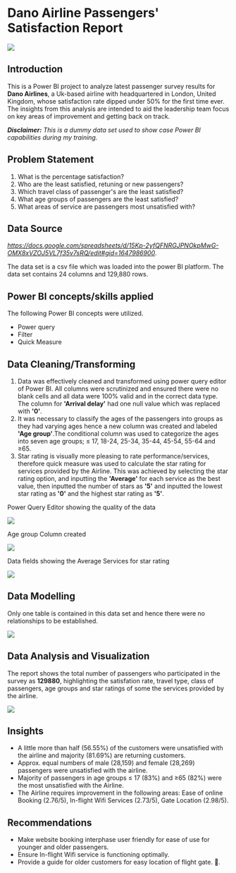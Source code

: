 # Dano Airline Passengers' Satisfaction Report

![](Intro_image.jpg)

## Introduction
This is a Power BI project to analyze latest passenger survey results for **Dano Airlines**, a Uk-based airline with headquartered in London, United Kingdom, whose satisfaction rate dipped under 50% for the first time ever. The insights from this analysis are intended to aid the leadership team focus on key areas of improvement and getting back on track. 

**_Disclaimer:_** _This is a dummy data set used to show case Power BI capabilities during my training._

## Problem Statement
1. What is the percentage satisfaction?
2. Who are the least satisfied, retuning or new passengers?
3. Which travel class of passenger's are the least satisfied?
4. What age groups of passengers are the least satisfied?
5. What areas of service are passengers most unsatisfied with?

## Data Source 
_https://docs.google.com/spreadsheets/d/15Kp-2yfQFNRGJPNOkpMwG-OMX8xVZOJ5VL7f35v7sRQ/edit#gid=1647986900_. 

The data set is a csv file which was loaded into the power BI platform. The data set contains 24 columns and 129,880 rows.

## Power BI concepts/skills applied
The following Power BI concepts were utilized.
- Power query
- Filter
- Quick Measure
  
## Data Cleaning/Transforming
1. Data was effectively cleaned and transformed using power query editor of Power BI. All columns were scrutinized and ensured there were no blank cells and all data were 100% valid and in the correct data type. The column for **'Arrival delay'** had one null value which was replaced with **'0'**.
2. It was necessary to classify the ages of the passengers into groups as they had varying ages hence a new column was created and labeled **'Age group'**.The conditional column was used to categorize the ages into seven age groups; ≤ 17, 18-24, 25-34, 35-44, 45-54, 55-64 and ≥65.
3. Star rating is visually more pleasing to rate performance/services, therefore quick measure was used to calculate the star rating for services provided by the Airline. This was achieved by selecting the star rating option, and inputting the **'Average'** for each service as the best value, then inputted the number of stars as **'5'** and inputted the lowest star rating as **'0'** and the highest star rating as **'5'**.

Power Query Editor showing the quality of the data

![](Power_Query_Editor.png)

Age group Column created   

![](Age_groups.png)

Data fields showing the Average Services for star rating

![](Star_rating.png) 
                                                                                                                           
## Data Modelling
Only one table is contained in this data set and hence there were no relationships to be established.

![](Model.png)

## Data Analysis and Visualization
The report shows the total number of passengers who participated in the survey as **129880**, highlighting the satisfation rate, travel type, class of passengers, age groups and star ratings of some the services provided by the airline.

![](Visualization_page.png)

## Insights
- A little more than half (56.55%) of the customers were unsatisfied with the airline and majority (81.69%) are returning customers.
- Approx. equal numbers of male (28,159) and female (28,269) passengers were unsatisfied with the airline.
- Majority of passengers in age groups ≤ 17 (83%) and ≥65 (82%) were the most unsatisfied with the Airline.
- The  Airline requires improvement in the following areas:  Ease of online Booking (2.76/5), In-flight Wifi Services (2.73/5),  Gate Location (2.98/5).

## Recommendations
- Make website booking interphase user friendly for ease of use for younger and older passengers.
- Ensure In-flight Wifi service is functioning optimally.
- Provide a guide for older customers for easy location of flight gate. 🙂.
